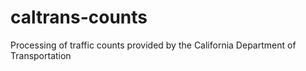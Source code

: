 # caltrans-counts
Processing of traffic counts provided by the California Department of Transportation
